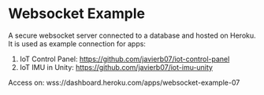 # Websocket Example

A secure websocket server connected to a database and hosted on Heroku. It is used as example connection for apps:

1) IoT Control Panel: https://github.com/javierb07/iot-control-panel
2) IoT IMU in Unity: https://github.com/javierb07/iot-imu-unity

Access on: wss://dashboard.heroku.com/apps/websocket-example-07
